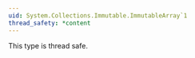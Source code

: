 ```yaml
---
uid: System.Collections.Immutable.ImmutableArray`1
thread_safety: *content
---
```


This type is thread safe.



